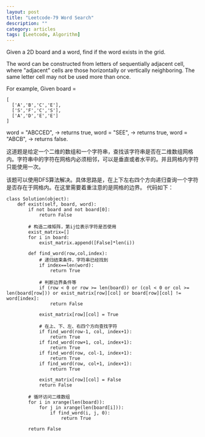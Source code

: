 ```yaml
---
layout: post
title: "Leetcode-79 Word Search"
description: ""
category: articles
tags: [Leetcode, Algorithm]
---
```

Given a 2D board and a word, find if the word exists in the grid.

The word can be constructed from letters of sequentially adjacent cell, where "adjacent" cells are those horizontally or vertically neighboring. The same letter cell may not be used more than once.

For example,
Given board =


```
[
  ['A','B','C','E'],
  ['S','F','C','S'],
  ['A','D','E','E']
]

```
word = "ABCCED", -> returns true,
word = "SEE", -> returns true,
word = "ABCB", -> returns false.

这道题是给定一个二维的数组和一个字符串，查找该字符串是否在二维数组网格内。字符串中的字符在网格内必须相邻，可以是垂直或者水平的。并且网格内字符只能使用一次。

该题可以使用DFS算法解决。具体思路是，在上下左右四个方向递归查询一个字符是否存在于网格内。在这里需要着重注意的是网格的边界。
代码如下：

```
class Solution(object):
    def exist(self, board, word):
        if not board and not board[0]:
            return False
        
        # 构造二维矩阵，第ij位表示字符是否使用
        exist_matrix=[]
        for i in board:
            exist_matrix.append([False]*len(i))

        def find_word(row,col,index):
            # 递归结束条件，字符串已经找到
            if index==len(word):
                return True

            # 判断边界条件等
            if (row < 0 or row >= len(board)) or (col < 0 or col >= len(board[row])) or exist_matrix[row][col] or board[row][col] != word[index]:
                return False

            exist_matrix[row][col] = True
            
            # 在上、下、左、右四个方向查找字符
            if find_word(row-1, col, index+1): 
                return True
            if find_word(row+1, col, index+1):
                return True
            if find_word(row, col-1, index+1):
                return True
            if find_word(row, col+1, index+1):
                return True

            exist_matrix[row][col] = False
            return False

        # 循环访问二维数组
        for i in xrange(len(board)):
            for j in xrange(len(board[i])):
                if find_word(i, j, 0):
                    return True

        return False
        
```

